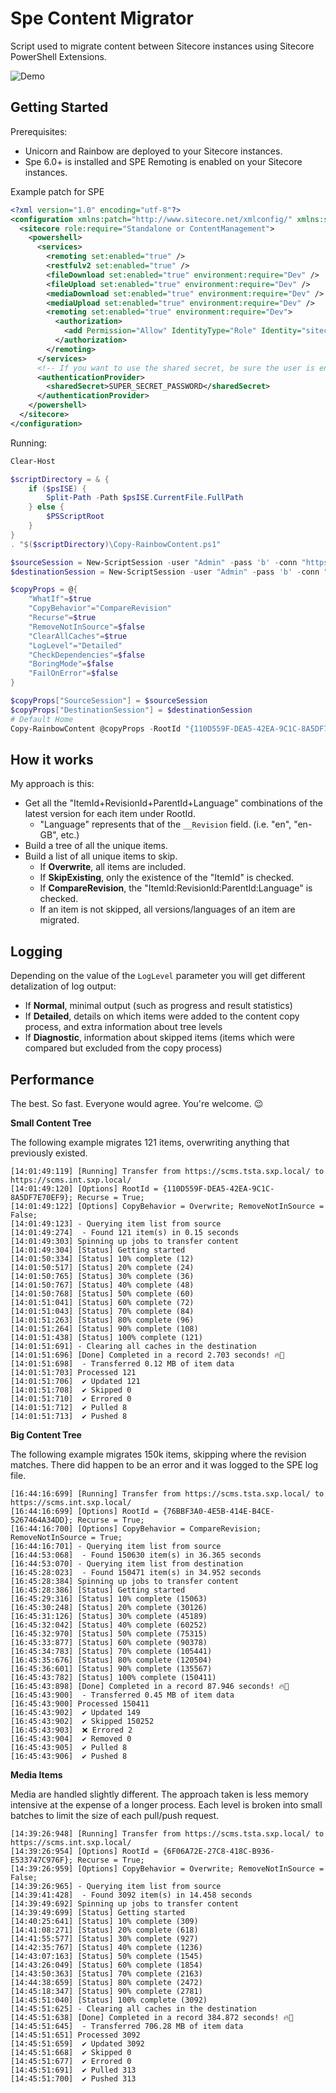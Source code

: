 # Spe Content Migrator

Script used to migrate content between Sitecore instances using Sitecore PowerShell Extensions.

![Demo](docs/images/demo.gif)

## Getting Started

Prerequisites:

* Unicorn and Rainbow are deployed to your Sitecore instances.
* Spe 6.0+ is installed and SPE Remoting is enabled on your Sitecore instances.

Example patch for SPE

```xml
<?xml version="1.0" encoding="utf-8"?>
<configuration xmlns:patch="http://www.sitecore.net/xmlconfig/" xmlns:set="http://www.sitecore.net/xmlconfig/set/" xmlns:role="http://www.sitecore.net/xmlconfig/role/" xmlns:environment="http://www.sitecore.net/xmlconfig/environment/">
  <sitecore role:require="Standalone or ContentManagement">
    <powershell>
      <services>
        <remoting set:enabled="true" />
        <restfulv2 set:enabled="true" />
        <fileDownload set:enabled="true" environment:require="Dev" />
        <fileUpload set:enabled="true" environment:require="Dev" />
        <mediaDownload set:enabled="true" environment:require="Dev" />
        <mediaUpload set:enabled="true" environment:require="Dev" />
        <remoting set:enabled="true" environment:require="Dev">
          <authorization>
            <add Permission="Allow" IdentityType="Role" Identity="sitecore\IsAdministrator" />
          </authorization>
        </remoting>
      </services>
      <!-- If you want to use the shared secret, be sure the user is enabled in Sitecore and is a member of the PowerShellRemotingAPI role. -->
      <authenticationProvider>
        <sharedSecret>SUPER_SECRET_PASSWORD</sharedSecret>
      </authenticationProvider>
    </powershell>
  </sitecore>
</configuration>
```

Running:

```powershell
Clear-Host

$scriptDirectory = & {
    if ($psISE) {
        Split-Path -Path $psISE.CurrentFile.FullPath        
    } else {
        $PSScriptRoot
    }
}
. "$($scriptDirectory)\Copy-RainbowContent.ps1"

$sourceSession = New-ScriptSession -user "Admin" -pass 'b' -conn "https://sourcesite.local"
$destinationSession = New-ScriptSession -user "Admin" -pass 'b' -conn "https://destinationsite.local"

$copyProps = @{
    "WhatIf"=$true
    "CopyBehavior"="CompareRevision"
    "Recurse"=$true
    "RemoveNotInSource"=$false
    "ClearAllCaches"=$true
    "LogLevel"="Detailed"
    "CheckDependencies"=$false
    "BoringMode"=$false
    "FailOnError"=$false
}

$copyProps["SourceSession"] = $sourceSession
$copyProps["DestinationSession"] = $destinationSession
# Default Home
Copy-RainbowContent @copyProps -RootId "{110D559F-DEA5-42EA-9C1C-8A5DF7E70EF9}"
```

## How it works

My approach is this:

* Get all the "ItemId+RevisionId+ParentId+Language" combinations of the latest version for each item under RootId.
  * "Language" represents that of the `__Revision` field. (i.e. "en", "en-GB", etc.)
* Build a tree of all the unique items.
* Build a list of all unique items to skip.
  * If **Overwrite**, all items are included.
  * If **SkipExisting**, only the existence of the "ItemId" is checked.
  * If **CompareRevision**, the "ItemId:RevisionId:ParentId:Language" is checked.
  * If an item is not skipped, all versions/languages of an item are migrated.

## Logging

Depending on the value of the `LogLevel` parameter you will get different detalization of log output:

* If **Normal**, minimal output (such as progress and result statistics)
* If **Detailed**, details on which items were added to the content copy process, and extra information about tree levels
* If **Diagnostic**, information about skipped items (items which were compared but excluded from the copy process)

## Performance

The best. So fast. Everyone would agree. You're welcome. :wink:

**Small Content Tree**

The following example migrates 121 items, overwriting anything that previously existed.

```
[14:01:49:119] [Running] Transfer from https://scms.tsta.sxp.local/ to https://scms.int.sxp.local/
[14:01:49:120] [Options] RootId = {110D559F-DEA5-42EA-9C1C-8A5DF7E70EF9}; Recurse = True;
[14:01:49:122] [Options] CopyBehavior = Overwrite; RemoveNotInSource = False;
[14:01:49:123] - Querying item list from source
[14:01:49:274]  - Found 121 item(s) in 0.15 seconds
[14:01:49:303] Spinning up jobs to transfer content
[14:01:49:304] [Status] Getting started
[14:01:50:334] [Status] 10% complete (12)
[14:01:50:517] [Status] 20% complete (24)
[14:01:50:765] [Status] 30% complete (36)
[14:01:50:767] [Status] 40% complete (48)
[14:01:50:768] [Status] 50% complete (60)
[14:01:51:041] [Status] 60% complete (72)
[14:01:51:043] [Status] 70% complete (84)
[14:01:51:263] [Status] 80% complete (96)
[14:01:51:264] [Status] 90% complete (108)
[14:01:51:438] [Status] 100% complete (121)
[14:01:51:691] - Clearing all caches in the destination
[14:01:51:696] [Done] Completed in a record 2.703 seconds! 🔥🍻
[14:01:51:698]  - Transferred 0.12 MB of item data
[14:01:51:703] Processed 121
[14:01:51:706]  ✔ Updated 121
[14:01:51:708]  ✔ Skipped 0
[14:01:51:710]  ✔ Errored 0
[14:01:51:712]  ✔ Pulled 8
[14:01:51:713]  ✔ Pushed 8
```

**Big Content Tree**

The following example migrates 150k items, skipping where the revision matches. There did happen to be an error and it was logged to the SPE log file.

```
[16:44:16:699] [Running] Transfer from https://scms.tsta.sxp.local/ to https://scms.int.sxp.local/
[16:44:16:699] [Options] RootId = {76BBF3A0-4E5B-414E-B4CE-5267464A34DD}; Recurse = True;
[16:44:16:700] [Options] CopyBehavior = CompareRevision; RemoveNotInSource = True;       
[16:44:16:701] - Querying item list from source
[16:44:53:068]  - Found 150630 item(s) in 36.365 seconds
[16:44:53:070] - Querying item list from destination
[16:45:28:023]  - Found 150471 item(s) in 34.952 seconds
[16:45:28:384] Spinning up jobs to transfer content
[16:45:28:386] [Status] Getting started
[16:45:29:316] [Status] 10% complete (15063)
[16:45:30:248] [Status] 20% complete (30126)
[16:45:31:126] [Status] 30% complete (45189)
[16:45:32:042] [Status] 40% complete (60252)
[16:45:32:970] [Status] 50% complete (75315)
[16:45:33:877] [Status] 60% complete (90378)
[16:45:34:783] [Status] 70% complete (105441)
[16:45:35:676] [Status] 80% complete (120504)
[16:45:36:601] [Status] 90% complete (135567)
[16:45:43:782] [Status] 100% complete (150411)
[16:45:43:898] [Done] Completed in a record 87.946 seconds! 🔥🍻
[16:45:43:900]  - Transferred 0.45 MB of item data
[16:45:43:900] Processed 150411
[16:45:43:902]  ✔ Updated 149
[16:45:43:902]  ✔ Skipped 150252
[16:45:43:903]  ❌ Errored 2
[16:45:43:904]  ✔ Removed 0
[16:45:43:905]  ✔ Pulled 8
[16:45:43:906]  ✔ Pushed 8
```

**Media Items**

Media are handled slightly different. The approach taken is less memory intensive at the expense of a longer process. Each level is broken into small batches to limit the size of each pull/push request.

```
[14:39:26:948] [Running] Transfer from https://scms.tsta.sxp.local/ to https://scms.int.sxp.local/
[14:39:26:954] [Options] RootId = {6F06A72E-27C8-418C-B936-E533747C976F}; Recurse = True;
[14:39:26:959] [Options] CopyBehavior = Overwrite; RemoveNotInSource = False;
[14:39:26:965] - Querying item list from source
[14:39:41:428]  - Found 3092 item(s) in 14.458 seconds
[14:39:49:692] Spinning up jobs to transfer content
[14:39:49:699] [Status] Getting started
[14:40:25:641] [Status] 10% complete (309)
[14:41:08:271] [Status] 20% complete (618)
[14:41:55:577] [Status] 30% complete (927)
[14:42:35:767] [Status] 40% complete (1236)
[14:43:07:163] [Status] 50% complete (1545)
[14:43:26:049] [Status] 60% complete (1854)
[14:43:50:363] [Status] 70% complete (2163)
[14:44:38:659] [Status] 80% complete (2472)
[14:45:18:347] [Status] 90% complete (2781)
[14:45:51:040] [Status] 100% complete (3092)
[14:45:51:625] - Clearing all caches in the destination
[14:45:51:638] [Done] Completed in a record 384.872 seconds! 🔥🍻
[14:45:51:645]  - Transferred 706.28 MB of item data
[14:45:51:651] Processed 3092
[14:45:51:659]  ✔ Updated 3092
[14:45:51:668]  ✔ Skipped 0
[14:45:51:677]  ✔ Errored 0
[14:45:51:691]  ✔ Pulled 313
[14:45:51:700]  ✔ Pushed 313
```
